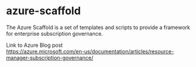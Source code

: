 # azure-scaffold
The Azure Scaffold is a set of templates and scripts to provide a framework for enterprise subscription governance.

Link to Azure Blog post <br> 
https://azure.microsoft.com/en-us/documentation/articles/resource-manager-subscription-governance/
